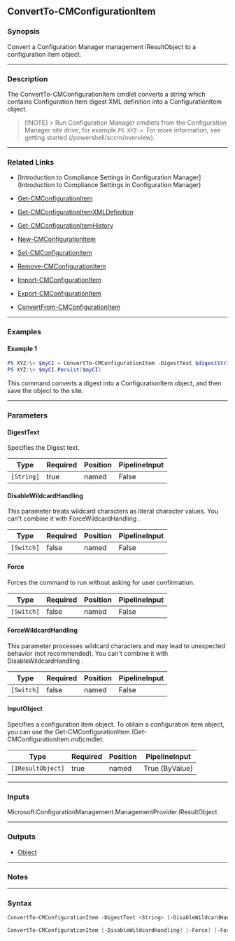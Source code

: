 ConvertTo-CMConfigurationItem
-----------------------------




### Synopsis
Convert a Configuration Manager management iResultObject to a configuration item object.



---


### Description

The ConvertTo-CMConfigurationItem cmdlet converts a string which contains Configuration Item digest XML definition into a ConfigurationItem object.



> [!NOTE] > Run Configuration Manager cmdlets from the Configuration Manager site drive, for example `PS XYZ:>`. For more information, see getting started (/powershell/sccm/overview).



---


### Related Links
* [Introduction to Compliance Settings in Configuration Manager](Introduction to Compliance Settings in Configuration Manager)



* [Get-CMConfigurationItem](Get-CMConfigurationItem)



* [Get-CMConfigurationItemXMLDefinition](Get-CMConfigurationItemXMLDefinition)



* [Get-CMConfigurationItemHistory](Get-CMConfigurationItemHistory)



* [New-CMConfigurationItem](New-CMConfigurationItem)



* [Set-CMConfigurationItem](Set-CMConfigurationItem)



* [Remove-CMConfigurationItem](Remove-CMConfigurationItem)



* [Import-CMConfigurationItem](Import-CMConfigurationItem)



* [Export-CMConfigurationItem](Export-CMConfigurationItem)



* [ConvertFrom-CMConfigurationItem](ConvertFrom-CMConfigurationItem)





---


### Examples
#### Example 1
```PowerShell
PS XYZ:\> $myCI = ConvertTo-CMConfigurationItem -DigestText $digestString
PS XYZ:\> $myCI.Persist($myCI)
```
This command converts a digest into a ConfigurationItem object, and then save the object to the site.


---


### Parameters
#### **DigestText**

Specifies the Digest text.






|Type      |Required|Position|PipelineInput|
|----------|--------|--------|-------------|
|`[String]`|true    |named   |False        |



#### **DisableWildcardHandling**

This parameter treats wildcard characters as literal character values. You can't combine it with ForceWildcardHandling .






|Type      |Required|Position|PipelineInput|
|----------|--------|--------|-------------|
|`[Switch]`|false   |named   |False        |



#### **Force**

Forces the command to run without asking for user confirmation.






|Type      |Required|Position|PipelineInput|
|----------|--------|--------|-------------|
|`[Switch]`|false   |named   |False        |



#### **ForceWildcardHandling**

This parameter processes wildcard characters and may lead to unexpected behavior (not recommended). You can't combine it with DisableWildcardHandling .






|Type      |Required|Position|PipelineInput|
|----------|--------|--------|-------------|
|`[Switch]`|false   |named   |False        |



#### **InputObject**

Specifies a configuration item object. To obtain a configuration item object, you can use the Get-CMConfigurationItem (Get-CMConfigurationItem.md)cmdlet.






|Type             |Required|Position|PipelineInput |
|-----------------|--------|--------|--------------|
|`[IResultObject]`|true    |named   |True (ByValue)|





---


### Inputs
Microsoft.ConfigurationManagement.ManagementProvider.IResultObject





---


### Outputs
* [Object](https://learn.microsoft.com/en-us/dotnet/api/System.Object)






---


### Notes




---


### Syntax
```PowerShell
ConvertTo-CMConfigurationItem -DigestText <String> [-DisableWildcardHandling] [-Force] [-ForceWildcardHandling] [<CommonParameters>]
```
```PowerShell
ConvertTo-CMConfigurationItem [-DisableWildcardHandling] [-Force] [-ForceWildcardHandling] -InputObject <IResultObject> [<CommonParameters>]
```
